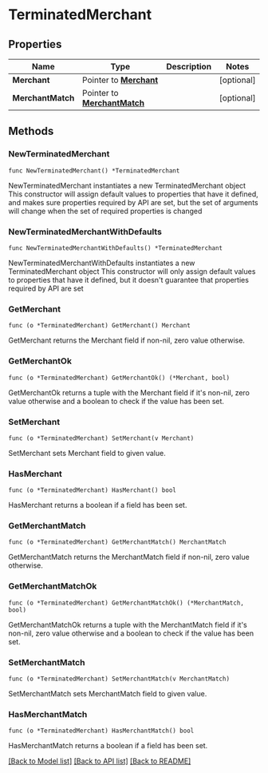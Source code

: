 # TerminatedMerchant

## Properties

Name | Type | Description | Notes
------------ | ------------- | ------------- | -------------
**Merchant** | Pointer to [**Merchant**](Merchant.md) |  | [optional] 
**MerchantMatch** | Pointer to [**MerchantMatch**](MerchantMatch.md) |  | [optional] 

## Methods

### NewTerminatedMerchant

`func NewTerminatedMerchant() *TerminatedMerchant`

NewTerminatedMerchant instantiates a new TerminatedMerchant object
This constructor will assign default values to properties that have it defined,
and makes sure properties required by API are set, but the set of arguments
will change when the set of required properties is changed

### NewTerminatedMerchantWithDefaults

`func NewTerminatedMerchantWithDefaults() *TerminatedMerchant`

NewTerminatedMerchantWithDefaults instantiates a new TerminatedMerchant object
This constructor will only assign default values to properties that have it defined,
but it doesn't guarantee that properties required by API are set

### GetMerchant

`func (o *TerminatedMerchant) GetMerchant() Merchant`

GetMerchant returns the Merchant field if non-nil, zero value otherwise.

### GetMerchantOk

`func (o *TerminatedMerchant) GetMerchantOk() (*Merchant, bool)`

GetMerchantOk returns a tuple with the Merchant field if it's non-nil, zero value otherwise
and a boolean to check if the value has been set.

### SetMerchant

`func (o *TerminatedMerchant) SetMerchant(v Merchant)`

SetMerchant sets Merchant field to given value.

### HasMerchant

`func (o *TerminatedMerchant) HasMerchant() bool`

HasMerchant returns a boolean if a field has been set.

### GetMerchantMatch

`func (o *TerminatedMerchant) GetMerchantMatch() MerchantMatch`

GetMerchantMatch returns the MerchantMatch field if non-nil, zero value otherwise.

### GetMerchantMatchOk

`func (o *TerminatedMerchant) GetMerchantMatchOk() (*MerchantMatch, bool)`

GetMerchantMatchOk returns a tuple with the MerchantMatch field if it's non-nil, zero value otherwise
and a boolean to check if the value has been set.

### SetMerchantMatch

`func (o *TerminatedMerchant) SetMerchantMatch(v MerchantMatch)`

SetMerchantMatch sets MerchantMatch field to given value.

### HasMerchantMatch

`func (o *TerminatedMerchant) HasMerchantMatch() bool`

HasMerchantMatch returns a boolean if a field has been set.


[[Back to Model list]](../README.md#documentation-for-models) [[Back to API list]](../README.md#documentation-for-api-endpoints) [[Back to README]](../README.md)


